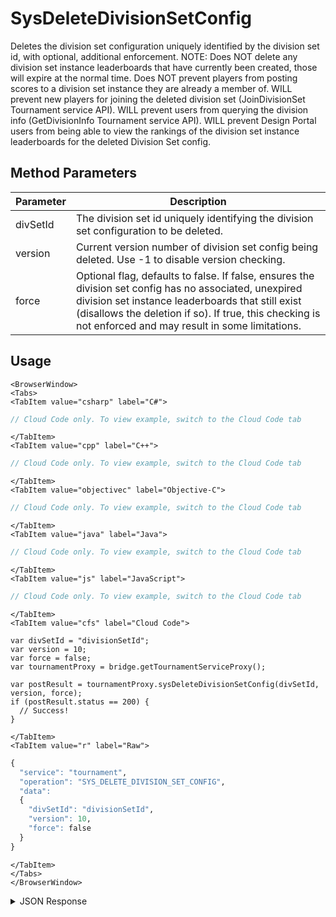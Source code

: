# SysDeleteDivisionSetConfig

Deletes the division set configuration uniquely identified by the division set id, with optional, additional enforcement. NOTE: Does NOT delete any division set instance leaderboards that have currently been created, those will expire at the normal time. Does NOT prevent players from posting scores to a division set instance they are already a member of. WILL prevent new players for joining the deleted division set (JoinDivisionSet Tournament service API). WILL prevent users from querying the division info (GetDivisionInfo Tournament service API). WILL prevent Design Portal users from being able to view the rankings of the division set instance leaderboards for the deleted Division Set config.

<PartialServop service_name="tournament" operation_name="SYS_DELETE_DIVISION_SET_CONFIG" />

## Method Parameters
Parameter | Description
--------- | -----------
divSetId | The division set id uniquely identifying the division set configuration to be deleted.
version | Current version number of division set config being deleted. Use -1 to disable version checking.
force | Optional flag, defaults to false. If false, ensures the division set config has no associated, unexpired division set instance leaderboards that still exist (disallows the deletion if so). If true, this checking is not enforced and may result in some limitations.

## Usage

```mdx-code-block
<BrowserWindow>
<Tabs>
<TabItem value="csharp" label="C#">
```

```csharp
// Cloud Code only. To view example, switch to the Cloud Code tab
```

```mdx-code-block
</TabItem>
<TabItem value="cpp" label="C++">
```

```cpp
// Cloud Code only. To view example, switch to the Cloud Code tab
```

```mdx-code-block
</TabItem>
<TabItem value="objectivec" label="Objective-C">
```

```objectivec
// Cloud Code only. To view example, switch to the Cloud Code tab
```

```mdx-code-block
</TabItem>
<TabItem value="java" label="Java">
```

```java
// Cloud Code only. To view example, switch to the Cloud Code tab
```

```mdx-code-block
</TabItem>
<TabItem value="js" label="JavaScript">
```

```javascript
// Cloud Code only. To view example, switch to the Cloud Code tab
```

```mdx-code-block
</TabItem>
<TabItem value="cfs" label="Cloud Code">
```

```cfscript
var divSetId = "divisionSetId";
var version = 10;
var force = false;
var tournamentProxy = bridge.getTournamentServiceProxy();

var postResult = tournamentProxy.sysDeleteDivisionSetConfig(divSetId, version, force);
if (postResult.status == 200) {
  // Success!
}
```

```mdx-code-block
</TabItem>
<TabItem value="r" label="Raw">
```

```r
{
  "service": "tournament",
  "operation": "SYS_DELETE_DIVISION_SET_CONFIG",
  "data":
  {
    "divSetId": "divisionSetId",
    "version": 10,
    "force": false
  }
}
```

```mdx-code-block
</TabItem>
</Tabs>
</BrowserWindow>
```

<details>
<summary>JSON Response</summary>

```json
{
  "status" : 200,
  "data" : null
}
```
</details>

